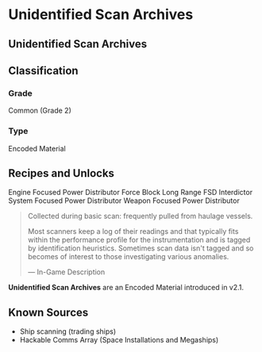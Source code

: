 # Unidentified Scan Archives
##  Unidentified Scan Archives

## Classification

### Grade

Common (Grade 2)

### Type

Encoded Material

## Recipes and Unlocks

Engine Focused Power Distributor
 Force Block
 Long Range FSD Interdictor
 System Focused Power Distributor
 Weapon Focused Power Distributor

> 
> 
> Collected during basic scan: frequently pulled from haulage vessels.
> 
> Most scanners keep a log of their readings and that typically fits within the performance profile for the instrumentation and is tagged by identification heuristics. Sometimes scan data isn't tagged and so becomes of interest to those investigating various anomalies.
> 
> 
> — In-Game Description
> 

**Unidentified Scan Archives** are an Encoded Material introduced in v2.1.

## Known Sources

- Ship scanning (trading ships)
- Hackable Comms Array (Space Installations and Megaships)